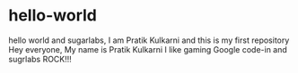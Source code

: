 # hello-world
hello world and sugarlabs, I am Pratik Kulkarni and this is my first repository
Hey everyone,
My name is Pratik Kulkarni
I like gaming
Google code-in and sugrlabs
ROCK!!!
